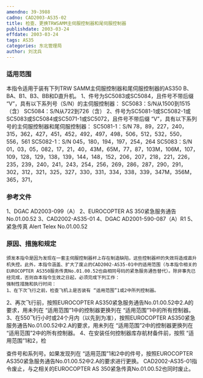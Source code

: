 ```yaml
---
amendno: 39-3988
cadno: CAD2003-AS35-02
title: 检查、更换TRWSAMM主伺服控制器和尾伺服控制器
publishdate: 2003-03-24
effdate: 2003-03-24
tags: AS35
categories: 东北管理局
author: 刘沈兵
---
```


### 适用范围 
本指令适用于装有下列TRW SAMM主伺服控制器和尾伺服控制器的AS350 B、BA、B1、B3、BB和D直升机。
1、件号为SC5083或SC5084，且件号不带后缀 “V”，具有以下系列号（S/N）的主伺服控制器：
SC5083：S/N从1500到1515（含）
SC5084：S/N从722到726（含）
2、件号为SC5081-1或SC5082-1或SC5083或SC5084或SC5071-1或SC5072，且件号不带后缀 “V”，具有以下系列号的主伺服控制器和尾伺服控制器：
SC5081-1：S/N 78，89，227，240，315，362，427，451，452，492，497，498，506，512，532，550，556，561
SC5082-1：S/N 045，180，194，197，254，264
SC5083：S/N 01，03，05，082，17，21，40，43M，65M，77，87，103M，106M，107，109，128，129，138，139，144，148，152，206，207，218，221，226，235，239，240，241，243，254，256，269，286，287，290，291，302，312，321，325，327，330，331，334，338，339，347M，356M，365，371，

<!--more-->
### 参考文件
1、DGAC AD2003-099（A）
 2、EUROCOPTER AS 350紧急服务通告 No.01.00.52 
3、CAD2002-AS35-01 
4、DGAC AD2001-590-087（A）R1
 5、紧急传真 Alert Telex No.01.00.52 

### 原因、措施和规定 
    颁发本指令是因为发现在一套主伺服控制器杆上存在制造缺陷，这些控制器杆的失效将造成直升机失控。此外，本指令涵盖、扩大了废止的CAD2002-AS35-01中的适用范围（与本指令相关的EUROCOPTER AS350服务传真No.01.00.52也由相同号码的紧急服务通告替代）。除非事先已经完成，否则自本指令生效之日起，必须完成下列工作： 
    强制性措施和执行时间： 
    1、在下次飞行之前，检查飞机上是否装有 “适用范围”1或2中所列控制器。 
2、再次飞行前，按照EUROCOPTER AS350紧急服务通告No.01.00.52中2.A的要求，用未列在 “适用范围”1中的控制器更换列在 “适用范围”1中的所有控制器。 
    3、在550飞行小时或24个月内（以先到为准），按照EUROCOPTER AS350紧急服务通告No.01.00.52中2.A的要求，用未列在 “适用范围”2中的控制器更换列在 “适用范围”2中的所有控制器。 
    4、在安装任何控制器库存航材备件前，按照 “适用范围”1和2，检
  
查件号和系列号。如果发现列在 “适用范围”1和2中的件号，按照EUROCOPTER AS350紧急服务通告No.01.00.52中2.A的要求进行更换。 CAD2002-AS35-01指令废止，与之相关的EUROCOPTER AS 350紧急传真No.01.00.52也同时废止。
